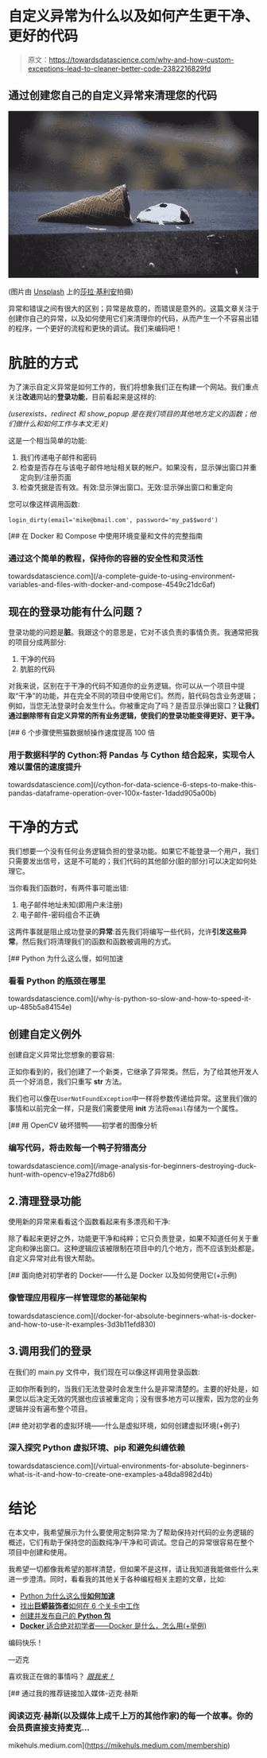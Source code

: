 # 自定义异常为什么以及如何产生更干净、更好的代码

> 原文：<https://towardsdatascience.com/why-and-how-custom-exceptions-lead-to-cleaner-better-code-2382216829fd>

## 通过创建您自己的自定义异常来清理您的代码

![](img/102c7103cfe904d3965ce6ad790a9422.png)

(图片由 [Unsplash](https://unsplash.com/photos/52jRtc2S_VE) 上的[莎拉·基利安](https://unsplash.com/@rojekilian)拍摄)

异常和错误之间有很大的区别；异常是故意的，而错误是意外的。这篇文章关注于创建你自己的异常，以及如何使用它们来清理你的代码，从而产生一个不容易出错的程序，一个更好的流程和更快的调试。我们来编码吧！

# 肮脏的方式

为了演示自定义异常是如何工作的，我们将想象我们正在构建一个网站。我们重点关注**改进**网站的**登录功能**，目前看起来是这样的:

*(userexists、redirect 和 show_popup 是在我们项目的其他地方定义的函数；他们做什么和如何工作与本文无关)*

这是一个相当简单的功能:

1.  我们传递电子邮件和密码
2.  检查是否存在与该电子邮件地址相关联的帐户。如果没有，显示弹出窗口并重定向到/注册页面
3.  检查凭据是否有效。有效:显示弹出窗口。无效:显示弹出窗口和重定向

您可以像这样调用函数:

```
login_dirty(email='mike@bmail.com', password='my_pa$$word')
```

[](/a-complete-guide-to-using-environment-variables-and-files-with-docker-and-compose-4549c21dc6af) [## 在 Docker 和 Compose 中使用环境变量和文件的完整指南

### 通过这个简单的教程，保持你的容器的安全性和灵活性

towardsdatascience.com](/a-complete-guide-to-using-environment-variables-and-files-with-docker-and-compose-4549c21dc6af) 

## 现在的登录功能有什么问题？

登录功能的问题是**脏**。我跟这个的意思是，它对不该负责的事情负责。我通常把我的项目分成两部分:

1.  干净的代码
2.  肮脏的代码

对我来说，区别在于干净的代码不知道你的业务逻辑。你可以从一个项目中提取“干净”的功能，并在完全不同的项目中使用它们。然而，脏代码包含业务逻辑；例如，当您无法登录时会发生什么。你被重定向了吗？是否显示弹出窗口？**让我们通过删除带有自定义异常的所有业务逻辑，使我们的登录功能变得更好、更干净。**

[](/cython-for-data-science-6-steps-to-make-this-pandas-dataframe-operation-over-100x-faster-1dadd905a00b) [## 6 个步骤使熊猫数据帧操作速度提高 100 倍

### 用于数据科学的 Cython:将 Pandas 与 Cython 结合起来，实现令人难以置信的速度提升

towardsdatascience.com](/cython-for-data-science-6-steps-to-make-this-pandas-dataframe-operation-over-100x-faster-1dadd905a00b) 

# 干净的方式

我们想要一个没有任何业务逻辑负担的登录功能。如果它不能登录一个用户，我们只需要发出信号，这是不可能的；我们代码的其他部分(脏的部分)可以决定如何处理它。

当你看我们函数时，有两件事可能出错:

1.  电子邮件地址未知(即用户未注册)
2.  电子邮件-密码组合不正确

这两件事就是阻止成功登录的**异常**:首先我们将编写一些代码，允许**引发这些异常**。然后我们将清理我们的函数和函数被调用的方式。

[](/why-is-python-so-slow-and-how-to-speed-it-up-485b5a84154e) [## Python 为什么这么慢，如何加速

### 看看 Python 的瓶颈在哪里

towardsdatascience.com](/why-is-python-so-slow-and-how-to-speed-it-up-485b5a84154e) 

## 创建自定义例外

创建自定义异常比您想象的要容易:

正如你看到的，我们创建了一个新类，它继承了异常类。然后，为了给其他开发人员一个好消息，我们只重写 __str__ 方法。

我们也可以像在`UserNotFoundException`中一样将参数传递给异常。这里我们做的事情和以前完全一样，只是我们需要使用 __init__ 方法将`email`存储为一个属性。

[](/image-analysis-for-beginners-destroying-duck-hunt-with-opencv-e19a27fd8b6) [## 用 OpenCV 破坏猎鸭——初学者的图像分析

### 编写代码，将击败每一个鸭子狩猎高分

towardsdatascience.com](/image-analysis-for-beginners-destroying-duck-hunt-with-opencv-e19a27fd8b6) 

## 2.清理登录功能

使用新的异常来看看这个函数看起来有多漂亮和干净:

除了看起来更好之外，功能更干净和纯粹；它只负责登录，如果不知道任何关于重定向和弹出窗口。这种逻辑应该被限制在项目中的几个地方，而不应该到处都是。自定义异常对此有很大帮助。

[](/docker-for-absolute-beginners-what-is-docker-and-how-to-use-it-examples-3d3b11efd830) [## 面向绝对初学者的 Docker——什么是 Docker 以及如何使用它(+示例)

### 像管理应用程序一样管理您的基础架构

towardsdatascience.com](/docker-for-absolute-beginners-what-is-docker-and-how-to-use-it-examples-3d3b11efd830) 

## 3.调用我们的登录

在我们的 main.py 文件中，我们现在可以像这样调用登录函数:

正如你所看到的，当我们无法登录时会发生什么是非常清楚的。主要的好处是，如果您以后决定无效的凭据也应该被重定向；没有很多地方可以搜索，因为您的业务逻辑并没有遍布整个项目。

[](/virtual-environments-for-absolute-beginners-what-is-it-and-how-to-create-one-examples-a48da8982d4b) [## 绝对初学者的虚拟环境——什么是虚拟环境，如何创建虚拟环境(+例子)

### 深入探究 Python 虚拟环境、pip 和避免纠缠依赖

towardsdatascience.com](/virtual-environments-for-absolute-beginners-what-is-it-and-how-to-create-one-examples-a48da8982d4b) 

# 结论

在本文中，我希望展示为什么要使用定制异常:为了帮助保持对代码的业务逻辑的概述，它们有助于保持您的函数纯净/干净和可调试。您自己的异常很容易在整个项目中创建和使用。

我希望一切都像我希望的那样清楚，但如果不是这样，请让我知道我能做些什么来进一步澄清。同时，看看我的其他关于各种编程相关主题的文章，比如:

*   [Python 为什么这么慢**如何加速**](https://mikehuls.medium.com/why-is-python-so-slow-and-how-to-speed-it-up-485b5a84154e)
*   [找出**巨蟒装饰者**如何在 6 个关卡中工作](https://mikehuls.medium.com/six-levels-of-python-decorators-1f12c9067b23)
*   [创建并发布自己的 **Python 包**](https://mikehuls.medium.com/create-and-publish-your-own-python-package-ea45bee41cdc)
*   [**Docker** 适合绝对初学者——Docker 是什么，怎么用(+举例)](https://mikehuls.medium.com/docker-for-absolute-beginners-what-is-docker-and-how-to-use-it-examples-3d3b11efd830)

编码快乐！

—迈克

喜欢我正在做的事情吗？ [*跟我来！*](https://mikehuls.medium.com/membership)

[](https://mikehuls.medium.com/membership) [## 通过我的推荐链接加入媒体-迈克·赫斯

### 阅读迈克·赫斯(以及媒体上成千上万的其他作家)的每一个故事。你的会员费直接支持麦克…

mikehuls.medium.com](https://mikehuls.medium.com/membership)